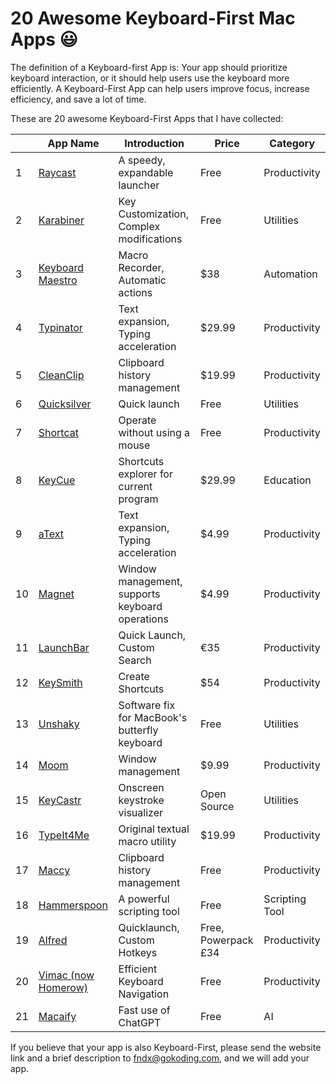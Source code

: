 # 20 Awesome Keyboard-First Mac Apps 😃

The definition of a Keyboard-first App is: Your app should prioritize keyboard interaction, or it should help users use the keyboard more efficiently.
A Keyboard-First App can help users improve focus, increase efficiency, and save a lot of time.

These are 20 awesome Keyboard-First Apps that I have collected:

| | App Name | Introduction | Price | Category |
| --- | ----------- | --- | --- | --- |
| 1 |[Raycast](https://www.raycast.com) | A speedy, expandable launcher | Free | Productivity |
| 2 |[Karabiner](https://karabiner-elements.pqrs.org/) | Key Customization, Complex modifications | Free | Utilities |
| 3 |[Keyboard Maestro](https://www.keyboardmaestro.com/main/) | Macro Recorder, Automatic actions | $38 | Automation |
| 4 |[Typinator](https://www.ergonis.com/products/typinator/) | Text expansion, Typing acceleration | $29.99 | Productivity |
| 5 | [CleanClip](https://cleanclip.cc?ref=keyboardfirst) | Clipboard history management| $19.99 | Productivity |
| 6 | [Quicksilver](https://qsapp.com/) | Quick launch | Free | Utilities |
| 7 | [Shortcat](https://shortcatapp.com/) | Operate without using a mouse | Free | Productivity |
| 8 | [KeyCue](https://www.ergonis.com/products/keycue/) | Shortcuts explorer for current program | $29.99 | Education |
| 9 | [aText](https://www.trankynam.com/atext/) | Text expansion, Typing acceleration | $4.99 | Productivity |
| 10 | [Magnet](https://magnet.crowdcafe.com/) | Window management, supports keyboard operations | $4.99 | Productivity |
| 11 | [LaunchBar](https://obdev.at/products/launchbar/index.html) | Quick Launch, Custom Search | €35 | Productivity |
| 12 | [KeySmith](https://www.keysmith.app/) | Create Shortcuts | $54 | Productivity |
| 13 | [Unshaky](https://unshaky.nestederror.com/) | Software fix for MacBook's butterfly keyboard | Free | Utilities |
| 14 | [Moom](https://manytricks.com/moom/) | Window management | $9.99 | Productivity |
| 15 | [KeyCastr](https://github.com/keycastr/keycastr) | Onscreen keystroke visualizer | Open Source | Utilities |
| 16 | [TypeIt4Me](https://www.ettoresoftware.com/software/typeit4me/) | Original textual macro utility | $19.99 | Productivity |
| 17 | [Maccy](https://www.maccy.app/) | Clipboard history management	 | Free | Productivity |
| 18 | [Hammerspoon](https://www.hammerspoon.org)  | A powerful scripting tool | Free | Scripting Tool |
| 19 | [Alfred](https://www.alfredapp.com/) | Quicklaunch, Custom Hotkeys | Free, Powerpack £34 | Productivity |
| 20 | [Vimac (now Homerow)](https://github.com/dexterleng/vimac) | Efficient Keyboard Navigation | Free | Productivity |
| 21 | [Macaify](https://macaify.com?ref=fndxkeyboardfirst) | Fast use of ChatGPT | Free | AI |

If you believe that your app is also Keyboard-First, please send the website link and a brief description to fndx@gokoding.com, and we will add your app.